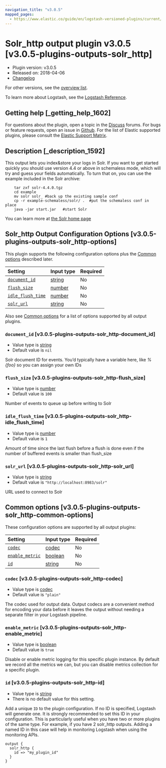 ```yaml
---
navigation_title: "v3.0.5"
mapped_pages:
  - https://www.elastic.co/guide/en/logstash-versioned-plugins/current/v3.0.5-plugins-outputs-solr_http.html
---
```


# Solr_http output plugin v3.0.5 [v3.0.5-plugins-outputs-solr_http]

* Plugin version: v3.0.5
* Released on: 2018-04-06
* [Changelog](https://github.com/logstash-plugins/logstash-output-solr_http/blob/v3.0.5/CHANGELOG.md)

For other versions, see the [overview list](output-solr_http-index.md).

To learn more about Logstash, see the [Logstash Reference](https://www.elastic.co/guide/en/logstash/current/index.html).

## Getting help [_getting_help_1602]

For questions about the plugin, open a topic in the [Discuss](http://discuss.elastic.co) forums. For bugs or feature requests, open an issue in [Github](https://github.com/logstash-plugins/logstash-output-solr_http). For the list of Elastic supported plugins, please consult the [Elastic Support Matrix](https://www.elastic.co/support/matrix#matrix_logstash_plugins).

## Description [_description_1592]

This output lets you index\&store your logs in Solr. If you want to get started quickly you should use version 4.4 or above in schemaless mode, which will try and guess your fields automatically. To turn that on, you can use the example included in the Solr archive:

```
    tar zxf solr-4.4.0.tgz
    cd example
    mv solr solr_ #back up the existing sample conf
    cp -r example-schemaless/solr/ .  #put the schemaless conf in place
    java -jar start.jar   #start Solr
```

You can learn more at [the Solr home page](https://lucene.apache.org/solr/)

## Solr_http Output Configuration Options [v3.0.5-plugins-outputs-solr_http-options]

This plugin supports the following configuration options plus the [Common options](v3-0-5-plugins-outputs-solr_http.md#v3.0.5-plugins-outputs-solr_http-common-options) described later.

| Setting | Input type | Required |
| :- | :- | :- |
| [`document_id`](v3-0-5-plugins-outputs-solr_http.md#v3.0.5-plugins-outputs-solr_http-document_id) | [string](/lsr/value-types.md#string) | No |
| [`flush_size`](v3-0-5-plugins-outputs-solr_http.md#v3.0.5-plugins-outputs-solr_http-flush_size) | [number](/lsr/value-types.md#number) | No |
| [`idle_flush_time`](v3-0-5-plugins-outputs-solr_http.md#v3.0.5-plugins-outputs-solr_http-idle_flush_time) | [number](/lsr/value-types.md#number) | No |
| [`solr_url`](v3-0-5-plugins-outputs-solr_http.md#v3.0.5-plugins-outputs-solr_http-solr_url) | [string](/lsr/value-types.md#string) | No |

Also see [Common options](v3-0-5-plugins-outputs-solr_http.md#v3.0.5-plugins-outputs-solr_http-common-options) for a list of options supported by all output plugins.

### `document_id` [v3.0.5-plugins-outputs-solr_http-document_id]

* Value type is [string](/lsr/value-types.md#string)
* Default value is `nil`

Solr document ID for events. You’d typically have a variable here, like *%{foo}* so you can assign your own IDs

### `flush_size` [v3.0.5-plugins-outputs-solr_http-flush_size]

* Value type is [number](/lsr/value-types.md#number)
* Default value is `100`

Number of events to queue up before writing to Solr

### `idle_flush_time` [v3.0.5-plugins-outputs-solr_http-idle_flush_time]

* Value type is [number](/lsr/value-types.md#number)
* Default value is `1`

Amount of time since the last flush before a flush is done even if the number of buffered events is smaller than flush\_size

### `solr_url` [v3.0.5-plugins-outputs-solr_http-solr_url]

* Value type is [string](/lsr/value-types.md#string)
* Default value is `"http://localhost:8983/solr"`

URL used to connect to Solr

## Common options [v3.0.5-plugins-outputs-solr_http-common-options]

These configuration options are supported by all output plugins:

| Setting | Input type | Required |
| :- | :- | :- |
| [`codec`](v3-0-5-plugins-outputs-solr_http.md#v3.0.5-plugins-outputs-solr_http-codec) | [codec](/lsr/value-types.md#codec) | No |
| [`enable_metric`](v3-0-5-plugins-outputs-solr_http.md#v3.0.5-plugins-outputs-solr_http-enable_metric) | [boolean](/lsr/value-types.md#boolean) | No |
| [`id`](v3-0-5-plugins-outputs-solr_http.md#v3.0.5-plugins-outputs-solr_http-id) | [string](/lsr/value-types.md#string) | No |

### `codec` [v3.0.5-plugins-outputs-solr_http-codec]

* Value type is [codec](/lsr/value-types.md#codec)
* Default value is `"plain"`

The codec used for output data. Output codecs are a convenient method for encoding your data before it leaves the output without needing a separate filter in your Logstash pipeline.

### `enable_metric` [v3.0.5-plugins-outputs-solr_http-enable_metric]

* Value type is [boolean](/lsr/value-types.md#boolean)
* Default value is `true`

Disable or enable metric logging for this specific plugin instance. By default we record all the metrics we can, but you can disable metrics collection for a specific plugin.

### `id` [v3.0.5-plugins-outputs-solr_http-id]

* Value type is [string](/lsr/value-types.md#string)
* There is no default value for this setting.

Add a unique `ID` to the plugin configuration. If no ID is specified, Logstash will generate one. It is strongly recommended to set this ID in your configuration. This is particularly useful when you have two or more plugins of the same type. For example, if you have 2 solr\_http outputs. Adding a named ID in this case will help in monitoring Logstash when using the monitoring APIs.

```
output {
  solr_http {
    id => "my_plugin_id"
  }
}
```
